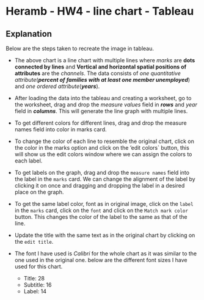 # Heramb - HW4 - line chart - Tableau

## Explanation

Below are the steps taken to recreate the image in tableau.

  - The above chart is a line chart with multiple lines where *marks*
    are **dots connected by lines** and **Vertical and horizontal
    spatial positions of attributes** are the *channels*. The data
    consists of *one quantitative attribute*(***percent of families with
    at least one member unemployed***) and *one ordered
    attribute*(***years***).

  - After loading the data into the tableau and creating a worksheet, go
    to the worksheet, drag and drop the *measure values* field in
    ***rows*** and *year* field in ***columns***. This will generate the
    line graph with multiple lines.

  - To get different colors for different lines, drag and drop the
    measure names field into color in marks card.

  - To change the color of each line to resemble the original chart,
    click on the color in the marks option and click on the ’edit
    colors\` button, this will show us the edit colors window where we
    can assign the colors to each label.

  - To get labels on the graph, drag and drop the `measure names` field
    into the label in the `marks` card. We can change the alignment of
    the label by clicking it on once and dragging and dropping the label
    in a desired place on the graph.

  - To get the same label color, font as in original image, click on the
    `label` in the `marks` card, click on the `font` and click on the
    `Match mark color` button. This changes the color of the label to
    the same as that of the line.

  - Update the title with the same text as in the original chart by
    clicking on the `edit title`.

  - The font I have used is *Calibri* for the whole chart as it was
    similar to the one used in the original one. below are the different
    font sizes I have used for this chart.
    
      - Title: 28
      - Subtitle: 16
      - Label: 14
